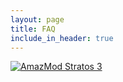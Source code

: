 ```yaml
---
layout: page
title: FAQ
include_in_header: true
---
```




[![AmazMod Stratos 3](http://img.youtube.com/vi/4fAhb6cylqY/0.jpg)](http://www.youtube.com/watch?v=4fAhb6cylqY "AmazMod installation on Amazfit Stratos 3")
